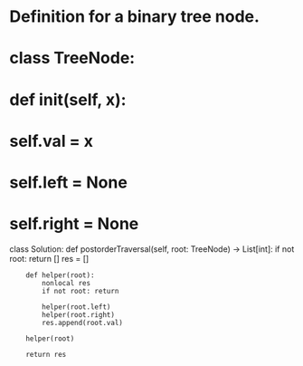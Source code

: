 # Definition for a binary tree node.
# class TreeNode:
#     def __init__(self, x):
#         self.val = x
#         self.left = None
#         self.right = None

class Solution:
    def postorderTraversal(self, root: TreeNode) -> List[int]:
        if not root: return []
        res = []
        
        def helper(root):
            nonlocal res
            if not root: return
            
            helper(root.left)
            helper(root.right)
            res.append(root.val)
        
        helper(root)
        
        return res
            
            
        